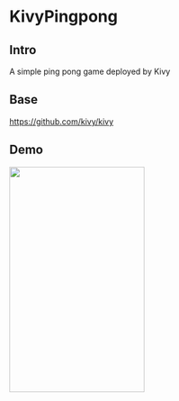 # KivyPingpong

## Intro

A simple ping pong game deployed by Kivy

## Base

<https://github.com/kivy/kivy>

## Demo

<img height=400 width=240 src=https://raw.githubusercontent.com/NewHanly/KivyPingPong/master/demo/demo.gif>
